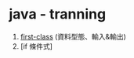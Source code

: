# java - tranning 

1. [first-class](https://github.com/archie0732/java-tranning/blob/main/firstclass.md)  (資料型態、輸入&輸出) 
2. [if 條件式]
